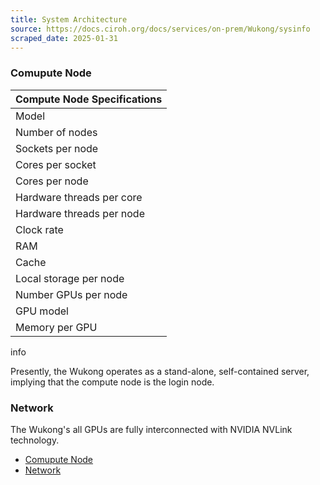 ```yaml
---
title: System Architecture
source: https://docs.ciroh.org/docs/services/on-prem/Wukong/sysinfo
scraped_date: 2025-01-31
---
```


### Comupute Node

| Compute Node Specifications |
| --- |
| Model | Intel(R) Xeon(R) Platinum 8470 |
| Number of nodes | 1 |
| Sockets per node | 2 |
| Cores per socket | 52 |
| Cores per node | 208 |
| Hardware threads per core | 2 |
| Hardware threads per node | 416 |
| Clock rate | 2.00GHz (3.80GHz max boost) |
| RAM | 1024 GB DDR5-4800 |
| Cache | L1d cache: 4.9 MiB (104 instances)                   <br>L1i cache: 3.3 MiB (104 instances)<br>L2 cache: 208 MiB (104 instances)<br>L3 cache: 210 MiB (2 instances) |
| Local storage per node | 56 TB |
| Number GPUs per node | 8 |
| GPU model | NVIDIA A100 SXM4 |
| Memory per GPU | 80 GB |

info

Presently, the Wukong operates as a stand-alone, self-contained server, implying that the compute node is the login node.

### Network

The Wukong's all GPUs are fully interconnected with NVIDIA NVLink technology.

- [Comupute Node](https://docs.ciroh.org/docs/services/on-prem/Wukong/sysinfo/#comupute-node)
- [Network](https://docs.ciroh.org/docs/services/on-prem/Wukong/sysinfo/#network)